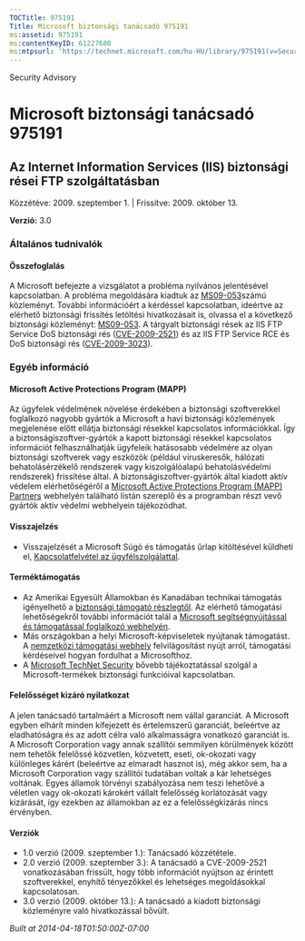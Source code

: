 ```yaml
---
TOCTitle: 975191
Title: Microsoft biztonsági tanácsadó 975191
ms:assetid: 975191
ms:contentKeyID: 61227680
ms:mtpsurl: 'https://technet.microsoft.com/hu-HU/library/975191(v=Security.10)'
---
```


Security Advisory

Microsoft biztonsági tanácsadó 975191
=====================================

Az Internet Information Services (IIS) biztonsági rései FTP szolgáltatásban
---------------------------------------------------------------------------

Közzétéve: 2009. szeptember 1. | Frissítve: 2009. október 13.

**Verzió:** 3.0

### Általános tudnivalók

#### Összefoglalás

A Microsoft befejezte a vizsgálatot a probléma nyilvános jelentésével kapcsolatban. A probléma megoldására kiadtuk az [MS09-053](http://go.microsoft.com/fwlink/?linkid=164004)számú közleményt. További információért a kérdéssel kapcsolatban, ideértve az elérhető biztonsági frissítés letöltési hivatkozásait is, olvassa el a következő biztonsági közleményt: [MS09-053](http://go.microsoft.com/fwlink/?linkid=164004). A tárgyalt biztonsági rések az IIS FTP Service DoS biztonsági rés ([CVE-2009-2521](http://www.cve.mitre.org/cgi-bin/cvename.cgi?name=cve-2009-2521)) és az IIS FTP Service RCE és DoS biztonsági rés ([CVE-2009-3023](http://www.cve.mitre.org/cgi-bin/cvename.cgi?name=cve-2009-3023)).

### Egyéb információ

#### Microsoft Active Protections Program (MAPP)

Az ügyfelek védelmének növelése érdekében a biztonsági szoftverekkel foglalkozó nagyobb gyártók a Microsoft a havi biztonsági közlemények megjelenése előtt ellátja biztonsági résekkel kapcsolatos információkkal. Így a biztonságiszoftver-gyártók a kapott biztonsági résekkel kapcsolatos információt felhasználhatják ügyfeleik hatásosabb védelmére az olyan biztonsági szoftverek vagy eszközök (például víruskeresők, hálózati behatolásérzékelő rendszerek vagy kiszolgálóalapú behatolásvédelmi rendszerek) frissítése által. A biztonságiszoftver-gyártók által kiadott aktív védelem elérhetőségéről a [Microsoft Active Protections Program (MAPP) Partners](http://www.microsoft.com/security/msrc/mapp/partners.mspx) webhelyén található listán szereplő és a programban részt vevő gyártók aktív védelmi webhelyein tájékozódhat.

#### Visszajelzés

-   Visszajelzését a Microsoft Súgó és támogatás űrlap kitöltésével küldheti el, [Kapcsolatfelvétel az ügyfélszolgálattal](https://support.microsoft.com/common/survey.aspx?scid=sw;en;1257&amp;showpage=1&amp;ws=technet&amp;sd=tech).

#### Terméktámogatás

-   Az Amerikai Egyesült Államokban és Kanadában technikai támogatás igényelhető a [biztonsági támogató részlegtől](http://go.microsoft.com/fwlink/?linkid=21131). Az elérhető támogatási lehetőségekről további információt talál a [Microsoft segítségnyújtással és támogatással foglalkozó webhelyén](http://support.microsoft.com/).
-   Más országokban a helyi Microsoft-képviseletek nyújtanak támogatást. A [nemzetközi támogatási webhely](http://go.microsoft.com/fwlink/?linkid=21155) felvilágosítást nyújt arról, támogatási kérdéseivel hogyan fordulhat a Microsofthoz.
-   A [Microsoft TechNet Security](http://go.microsoft.com/fwlink/?linkid=21132) bővebb tájékoztatással szolgál a Microsoft-termékek biztonsági funkcióival kapcsolatban.

#### Felelősséget kizáró nyilatkozat

A jelen tanácsadó tartalmáért a Microsoft nem vállal garanciát. A Microsoft egyben elhárít minden kifejezett és értelemszerű garanciát, beleértve az eladhatóságra és az adott célra való alkalmasságra vonatkozó garanciát is. A Microsoft Corporation vagy annak szállítói semmilyen körülmények között nem tehetők felelőssé közvetlen, közvetett, eseti, ok-okozati vagy különleges kárért (beleértve az elmaradt hasznot is), még akkor sem, ha a Microsoft Corporation vagy szállítói tudatában voltak a kár lehetséges voltának. Egyes államok törvényi szabályozása nem teszi lehetővé a véletlen vagy ok-okozati károkért vállalt felelősség korlátozását vagy kizárását, így ezekben az államokban az ez a felelősségkizárás nincs érvényben.

#### Verziók

-   1.0 verzió (2009. szeptember 1.): Tanácsadó közzététele.
-   2.0 verzió (2009. szeptember 3.): A tanácsadó a CVE-2009-2521 vonatkozásában frissült, hogy több információt nyújtson az érintett szoftverekkel, enyhítő tényezőkkel és lehetséges megoldásokkal kapcsolatosan.
-   3.0 verzió (2009. október 13.): A tanácsadó a kiadott biztonsági közleményre való hivatkozással bővült.

*Built at 2014-04-18T01:50:00Z-07:00*
